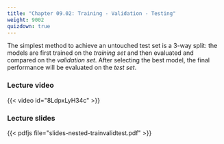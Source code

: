 ```yaml
---
title: "Chapter 09.02: Training - Validation - Testing"
weight: 9002
quizdown: true
---
```

The simplest method to achieve an untouched test set is a 3-way split: the models are first trained on the *training set* and then evaluated and compared on the *validation set*. After selecting the best model, the final performance will be evaluated on the *test set*.

<!--more-->

### Lecture video

{{< video id="8LdpxLyH34c" >}}

### Lecture slides

{{< pdfjs file="slides-nested-trainvalidtest.pdf" >}}

